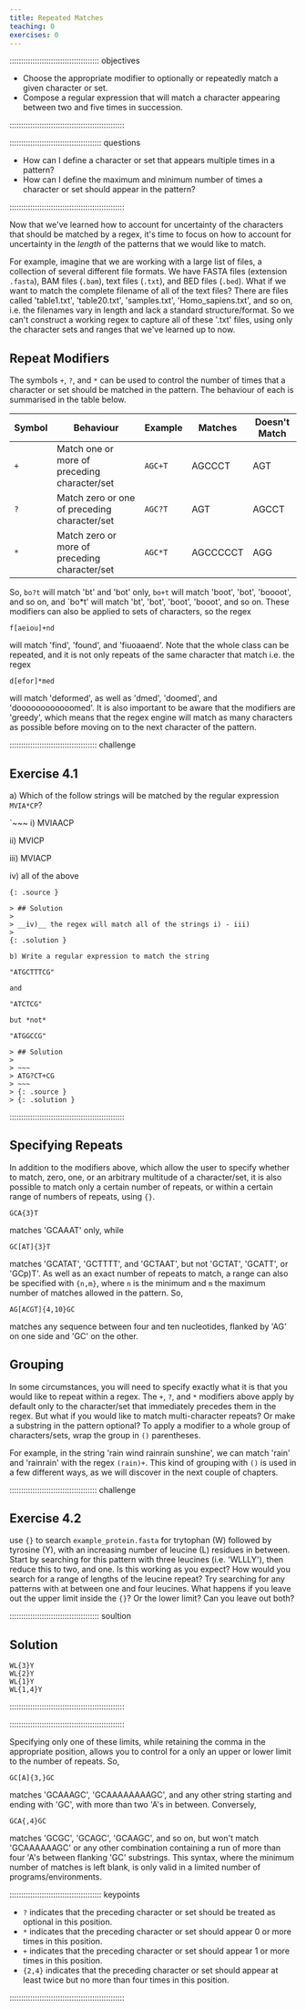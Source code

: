 ```yaml
---
title: Repeated Matches
teaching: 0
exercises: 0
---
```


::::::::::::::::::::::::::::::::::::::: objectives

- Choose the appropriate modifier to optionally or repeatedly match a given character or set.
- Compose a regular expression that will match a character appearing between two and five times in succession.

::::::::::::::::::::::::::::::::::::::::::::::::::

:::::::::::::::::::::::::::::::::::::::: questions

- How can I define a character or set that appears multiple times in a pattern?
- How can I define the maximum and minimum number of times a character or set should appear in the pattern?

::::::::::::::::::::::::::::::::::::::::::::::::::

Now that we've learned how to account for uncertainty of the characters that should be matched by a regex, it's time to focus on how to account for uncertainty in the *length* of the patterns that we would like to match.

For example, imagine that we are working with a large list of files, a collection of several different file formats. We have FASTA files (extension `.fasta`), BAM files (`.bam`), text files (`.txt`), and BED files (`.bed`). What if we want to match the complete filename of all of the text files? There are files called 'table1.txt', 'table20.txt', 'samples.txt', 'Homo\_sapiens.txt', and so on, i.e. the filenames vary in length and lack a standard structure/format. So we can't construct a working regex to capture all of these '.txt' files, using only the character sets and ranges that we've learned up to now.

## Repeat Modifiers

The symbols `+`, `?`, and `*` can be used to control the number of times that a character or set should be matched in the pattern. The behaviour of each is summarised in the table below.

| Symbol | Behaviour                                     | Example | Matches  | Doesn't Match | 
| ------ | --------------------------------------------- | ------- | -------- | ------------- |
| `+`       | Match one or more of preceding character/set  | `AGC+T`        | AGCCCT   | AGT           | 
| `?`       | Match zero or one of preceding character/set  | `AGC?T`        | AGT      | AGCCT         | 
| `*`       | Match zero or more of preceding character/set | `AGC*T`        | AGCCCCCT | AGG           | 

So, `bo?t` will match 'bt' and 'bot' only, `bo+t` will match 'boot', 'bot', 'boooot', and so on, and \`bo\*t' will match 'bt', 'bot', 'boot', 'booot', and so on. These modifiers can also be applied to sets of characters, so the regex

```source 
f[aeiou]+nd
```

will match 'find', 'found', and 'fiuoaaend'. Note that the whole class can be repeated, and it is not only repeats of the same character that match i.e. the regex

```source 
d[efor]*med
```

will match 'deformed', as well as 'dmed', 'doomed', and 'doooooooooooomed'. It is also important to be aware that the modifiers are 'greedy', which means that the regex engine will match as many characters as possible before moving on to the next character of the pattern.

::::::::::::::::::::::::::::::::::::::  challenge

## Exercise 4.1

a) Which of the follow strings will be matched by the regular
expression `MVIA*CP`?

\`~~~
i) MVIAACP

ii) MVICP

iii) MVIACP

iv) all of the above

```
{: .source }

> ## Solution
>
> __iv)__ the regex will match all of the strings i) - iii)
>
{: .solution }

b) Write a regular expression to match the string

"ATGCTTTCG"

and

"ATCTCG"

but *not*

"ATGGCCG"

> ## Solution
>
> ~~~
> ATG?CT+CG
> ~~~
> {: .source }
> {: .solution }
```

::::::::::::::::::::::::::::::::::::::::::::::::::

## Specifying Repeats

In addition to the modifiers above, which allow the user to specify whether to match, zero, one, or an arbitrary multitude of a character/set, it is also possible to match only a certain number of repeats, or within a certain range of numbers of repeats, using `{}`.

```source 
GCA{3}T
```

matches 'GCAAAT' only, while

```source 
GC[AT]{3}T
```

matches 'GCATAT', 'GCTTTT', and 'GCTAAT', but not 'GCTAT', 'GCATT', or 'GCp)T'. As well as an exact number of repeats to match, a range can also be specified with `{n,m}`, where `n` is the minimum and `m` the maximum number of matches allowed in the pattern. So,

```source 
AG[ACGT]{4,10}GC
```

matches any sequence between four and ten nucleotides, flanked by 'AG' on one side and 'GC' on the other.

## Grouping

In some circumstances, you will need to specify exactly what it is that you would like to repeat within a regex. The `+`, `?`, and `*` modifiers above apply by default only to the character/set that immediately precedes them in the regex. But what if you would like to match multi-character repeats? Or make a substring in the pattern optional? To apply a modifier to a whole group of characters/sets, wrap the group in `()` parentheses.

For example, in the string  'rain wind rainrain sunshine', we can match 'rain' and 'rainrain' with the regex `(rain)+`. This kind of grouping with `()` is used in a few different ways, as we will discover in the next couple of chapters.

::::::::::::::::::::::::::::::::::::::  challenge

## Exercise 4.2

use `{}` to search `example_protein.fasta` for trytophan (W)
followed by tyrosine (Y), with an increasing number of leucine (L)
residues in between. Start by searching for this pattern with three leucines (i.e. 'WLLLY'), then reduce this to two, and one. Is this working as you expect? How would you search for a range of lengths of the leucine repeat? Try searching for any patterns with at between one and four leucines.
What happens if you leave out the upper limit inside the `{}`? Or the lower limit? Can you leave out both?

:::::::::::::::::::::::::::::::::::::::  soultion

## Solution

```source 
WL{3}Y
WL{2}Y
WL{1}Y
WL{1,4}Y
```

::::::::::::::::::::::::::::::::::::::::::::::::::

::::::::::::::::::::::::::::::::::::::::::::::::::

Specifying only one of these limits, while retaining the comma in the appropriate position, allows you to control for a only an upper or lower limit to the number of repeats. So,

```source 
GC[A]{3,}GC
```

matches 'GCAAAGC', 'GCAAAAAAAAGC', and any other string starting and ending with 'GC', with more than two 'A's in between. Conversely,

```source 
GCA{,4}GC
```

matches 'GCGC', 'GCAGC', 'GCAAGC', and so on, but won't match 'GCAAAAAAGC' or any other combination containing a run of more than four 'A's between flanking 'GC' substrings. This syntax, where the minimum number of matches is left blank, is only valid in a limited number of programs/environments.

:::::::::::::::::::::::::::::::::::::::: keypoints

- `?` indicates that the preceding character or set should be treated as optional in this position.
- `*` indicates that the preceding character or set should appear 0 or more times in this position.
- `+` indicates that the preceding character or set should appear 1 or more times in this position.
- `{2,4}` indicates that the preceding character or set should appear at least twice but no more than four times in this position.

::::::::::::::::::::::::::::::::::::::::::::::::::



